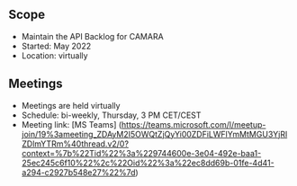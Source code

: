 ## Scope
* Maintain the API Backlog for CAMARA 
* Started: May 2022
* Location: virtually  

## Meetings
* Meetings are held virtually
* Schedule: bi-weekly, Thursday, 3 PM CET/CEST
* Meeting link: [MS Teams] (https://teams.microsoft.com/l/meetup-join/19%3ameeting_ZDAyM2I5OWQtZjQyYi00ZDFiLWFlYmMtMGU3YjRlZDlmYTRm%40thread.v2/0?context=%7b%22Tid%22%3a%229744600e-3e04-492e-baa1-25ec245c6f10%22%2c%22Oid%22%3a%22ec8dd69b-01fe-4d41-a294-c2927b548e27%22%7d)
  
